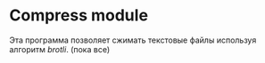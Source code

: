 # Compress module
Эта программа позволяет сжимать текстовые файлы используя алгоритм *brotli*. (пока все)
